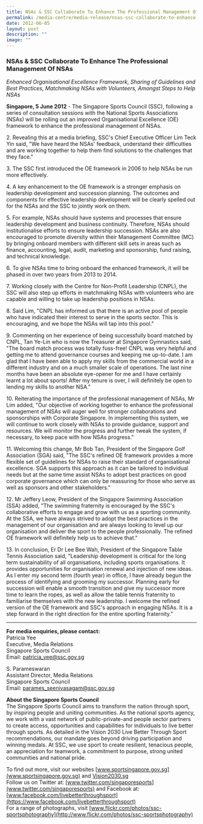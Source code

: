 ```yaml
---
title: NSAs & SSC Collaborate To Enhance The Professional Management Of NSAs
permalink: /media-centre/media-release/nsas-ssc-collaborate-to-enhance-the-professional-management-of-nsas/
date: 2012-06-05
layout: post
description: ""
image: ""
---
```

### **NSAs & SSC Collaborate To Enhance The Professional Management Of NSAs**

*Enhanced Organisational Excellence Framework, Sharing of Guidelines and Best Practices, Matchmaking NSAs with Volunteers, Amongst Steps to Help NSAs*

**Singapore, 5 June 2012** - The Singapore Sports Council (SSC), following a series of consultation sessions with the National Sports Associations (NSAs) will be rolling out an improved Organisational Excellence (OE) framework to enhance the professional management of NSAs.

2\. Revealing this at a media briefing, SSC's Chief Executive Officer Lim Teck Yin said, "We have heard the NSAs' feedback, understand their difficulties and are working together to help them find solutions to the challenges that they face."

3\. The SSC first introduced the OE framework in 2006 to help NSAs be run more effectively.

4\. A key enhancement to the OE framework is a stronger emphasis on leadership development and succession planning. The outcomes and components for effective leadership development will be clearly spelled out for the NSAs and the SSC to jointly work on them.

5\. For example, NSAs should have systems and processes that ensure leadership development and business continuity. Therefore, NSAs should institutionalise efforts to ensure leadership succession. NSAs are also encouraged to promote diversity within their Management Committee (MC) by bringing onboard members with different skill sets in areas such as finance, accounting, legal, audit, marketing and sponsorship, fund raising, and technical knowledge.

6\. To give NSAs time to bring onboard the enhanced framework, it will be phased in over two years from 2013 to 2014.

7\. Working closely with the Centre for Non-Profit Leadership (CNPL), the SSC will also step up efforts in matchmaking NSAs with volunteers who are capable and willing to take up leadership positions in NSAs.

8\. Said Lim, "CNPL has informed us that there is an active pool of people who have indicated their interest to serve in the sports sector. This is encouraging, and we hope the NSAs will tap into this pool."

9\. Commenting on her experience of being successfully board matched by CNPL, Tan Ye-Lin who is now the Treasurer at Singapore Gymnastics said, "The board match process was totally fuss-free! CNPL was very helpful and getting me to attend governance courses and keeping me up-to-date. I am glad that I have been able to apply my skills from the commercial world in a different industry and on a much smaller scale of operations. The last nine months have been an absolute eye-opener for me and I have certainly learnt a lot about sports! After my tenure is over, I will definitely be open to lending my skills to another NSA."

10\. Reiterating the importance of the professional management of NSAs, Mr Lim added, "Our objective of working together to enhance the professional management of NSAs will auger well for stronger collaborations and sponsorships with Corporate Singapore. In implementing this system, we will continue to work closely with NSAs to provide guidance, support and resources. We will monitor the progress and further tweak the system, if necessary, to keep pace with how NSAs progress."

11\. Welcoming this change, Mr Bob Tan, President of the Singapore Golf Association (SGA) said, "The SSC's refined OE framework provides a more flexible set of guidelines for NSAs to raise their standard of organisational excellence. SGA supports this approach as it can be tailored to individual needs but at the same time assist NSAs to adopt best practices on good corporate governance which can only be reassuring for those who serve as well as sponsors and other stakeholders."

12\.  Mr Jeffery Leow, President of the Singapore Swimming Association (SSA) added, "The swimming fraternity is encouraged by the SSC's collaborative efforts to engage and grow with us as a sporting community. At the SSA, we have always strived to adopt the best practices in the management of our organisation and are always looking to level up our organisation and deliver the sport to the people professionally. The refined OE framework will definitely help us to achieve that."

13\. In conclusion, Er Dr Lee Bee Wah, President of the Singapore Table Tennis Association said, "Leadership development is critical for the long term sustainability of all organisations, including sports organisations. It provides opportunities for organisation renewal and injection of new ideas. As I enter my second term (fourth year) in office, I have already begun the process of identifying and grooming my successor. Planning early for succession will enable a smooth transition and give my successor more time to learn the ropes, as well as allow the table tennis fraternity to familiarise themselves with the new leadership. I welcome the refined version of the OE framework and SSC's approach in engaging NSAs. It is a step forward in the right direction for the entire sporting fraternity."

---

**For media enquiries, please contact:**
<br>
Patricia Yee
<br>Executive, Media Relations
<br>Singapore Sports Council
<br>Email: [patricia_yee@ssc.gov.sg](mailto:patricia_yee@ssc.gov.sg)

S. Parameswaran
<br>Assistant Director, Media Relations
<br>Singapore Sports Council
<br>Email: [parames_seenivasagam@ssc.gov.sg](mailto:parames_seenivasagam@ssc.gov.sg)

**About the Singapore Sports Council**
<br>
The Singapore Sports Council aims to transform the nation through sport, by inspiring people and uniting communities. As the national sports agency, we work with a vast network of public-private-and people sector partners to create access, opportunities and capabilities for individuals to live better through sports. As detailed in the Vision 2030 Live Better Through Sport recommendations, our mandate goes beyond driving participation and winning medals. At SSC, we use sport to create resilient, tenacious people, an appreciation for teamwork, a commitment to purpose, strong united communities and national pride.

To find out more, visit our websites [www.sportsingapore.gov.sg](www.sportsingapore.gov.sg)  and [Vision2030.sg](/about-us/vision-2030/)<br>
Follow us on Twitter at: [www.twitter.com/singaporesports](www.twitter.com/singaporesports) and Facebook at: [www.facebook.com/livebetterthroughsport](https://www.facebook.com/livebetterthroughsport)<br>
For a range of photographs, visit [www.flickr.com/photos/ssc-sportsphotography](http://www.flickr.com/photos/ssc-sportsphotography)